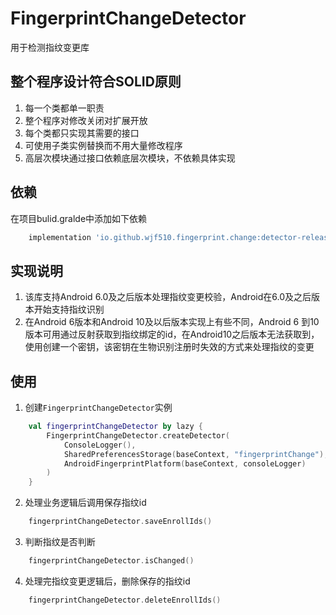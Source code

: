 # FingerprintChangeDetector
用于检测指纹变更库

## 整个程序设计符合SOLID原则
1. 每一个类都单一职责
2. 整个程序对修改关闭对扩展开放
3. 每个类都只实现其需要的接口
4. 可使用子类实例替换而不用大量修改程序
5. 高层次模块通过接口依赖底层次模块，不依赖具体实现

## 依赖
在项目bulid.gralde中添加如下依赖
```gradle
    implementation 'io.github.wjf510.fingerprint.change:detector-release:1.0.1-RELEASE'
```
## 实现说明
1. 该库支持Android 6.0及之后版本处理指纹变更校验，Android在6.0及之后版本开始支持指纹识别
2. 在Android 6版本和Android 10及以后版本实现上有些不同，Android 6 到10版本可用通过反射获取到指纹绑定的id，在Android10之后版本无法获取到，使用创建一个密钥，该密钥在生物识别注册时失效的方式来处理指纹的变更

## 使用
1. 创建`FingerprintChangeDetector`实例
```kotlin
    val fingerprintChangeDetector by lazy {
        FingerprintChangeDetector.createDetector(
            ConsoleLogger(),
            SharedPreferencesStorage(baseContext, "fingerprintChange"),
            AndroidFingerprintPlatform(baseContext, consoleLogger)
        )
    }
```
2. 处理业务逻辑后调用保存指纹id
```kotlin
    fingerprintChangeDetector.saveEnrollIds()
```
3. 判断指纹是否判断
```kotlin
    fingerprintChangeDetector.isChanged()
```
4. 处理完指纹变更逻辑后，删除保存的指纹id
```kotlin
    fingerprintChangeDetector.deleteEnrollIds()
```







